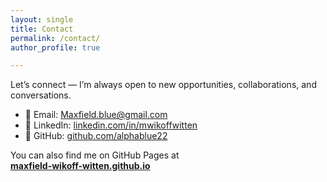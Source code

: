 ```yaml
---
layout: single
title: Contact
permalink: /contact/
author_profile: true

---
```


Let’s connect — I’m always open to new opportunities, collaborations, and conversations.

- 📧 Email: [Maxfield.blue@gmail.com](mailto:Maxfield.blue@gmail.com)  
- 💼 LinkedIn: [linkedin.com/in/mwikoffwitten](https://linkedin.com/in/your-handle)  
- 🐙 GitHub: [github.com/alphablue22](https://github.com/alphablue22)

You can also find me on GitHub Pages at  
**[maxfield-wikoff-witten.github.io](https://alphablue22.github.io/maxfield-wikoff-witten.github.io)**